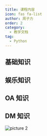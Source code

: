 ```yaml
---
title: 课程内容
icon: fas fa-list
author: 周子力
order: 2
category:
  - 教学文档
tag:
  - Python
---
```


## 基础知识

## 娱乐知识

## OA 知识

## DM 知识
![picture 2](https://oss.docs.z-xin.net/752471900578367c2b6fe1fb066a47ae8352af7a1a69dd06585ea508e015d75a.png)  
